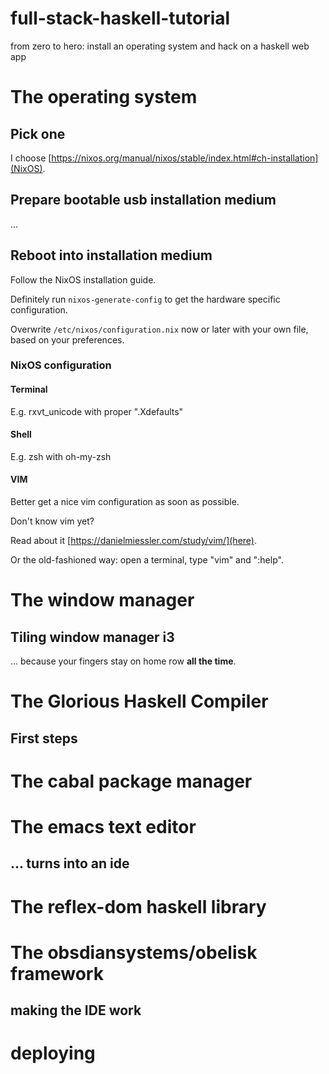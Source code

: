 # full-stack-haskell-tutorial
from zero to hero: install an operating system and hack on a haskell web app

# The operating system

## Pick one

I choose [https://nixos.org/manual/nixos/stable/index.html#ch-installation](NixOS).

## Prepare bootable usb installation medium

...

## Reboot into installation medium

Follow the NixOS installation guide.

Definitely run `nixos-generate-config` to get the hardware specific configuration.

Overwrite `/etc/nixos/configuration.nix` now or later with your own file, based on your preferences.

### NixOS configuration

#### Terminal

E.g. rxvt_unicode with proper ".Xdefaults"

#### Shell

E.g. zsh with oh-my-zsh

#### VIM

Better get a nice vim configuration as soon as possible.

Don't know vim yet? 

Read about it [https://danielmiessler.com/study/vim/](here).

Or the old-fashioned way: open a terminal, type "vim" and ":help".

# The window manager

## Tiling window manager i3

... because your fingers stay on home row **all the time**.

# The Glorious Haskell Compiler

## First steps

# The cabal package manager

# The emacs text editor

## ... turns into an ide

# The reflex-dom haskell library

# The obsdiansystems/obelisk framework

## making the IDE work

# deploying
